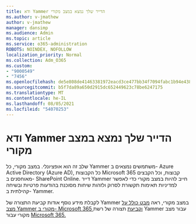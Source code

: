 ```yaml
---
title: ודא Yammer הדייר שלך נמצא במצב מקורי
ms.author: v-jmathew
author: v-jmathew
manager: dansimp
ms.audience: Admin
ms.topic: article
ms.service: o365-administration
ROBOTS: NOINDEX, NOFOLLOW
localization_priority: Normal
ms.collection: Adm_O365
ms.custom:
- "9000549"
- "7456"
ms.openlocfilehash: de5e808de41463381972eacd3ce477bb34f7094fabc1b94e438964c350a78c0e
ms.sourcegitcommit: b5f7da89a650d2915dc652449623c78be6247175
ms.translationtype: MT
ms.contentlocale: he-IL
ms.lasthandoff: 08/05/2021
ms.locfileid: "54070253"
---
```

# <a name="verify-your-yammer-tenant-is-in-native-mode"></a>ודא Yammer הדייר שלך נמצא במצב מקורי

שלב זה הוא אופציונלי. במצב מקורי, כל Yammer משתמשים נמצאים ב- Azure Active Directory (Azure AD), כל הקבוצות Microsoft 365 קבוצות, וכל הקבצים מאוחסנים ב- SharePoint Online. דייר Yammer חייב להיות במצב מקורי כדי לאפשר למדיניות תאימות תקשורת לסרוק ולזהות שיחות מסוכנת בהודעות פרטיות ובשיחה קהילתית ב- Yammer.  
  
לקבלת מידע נוסף אודות קביעת התצורה של Yammer במצב מקורי, ראה [מבט כולל על מצב Yammer מקורי ב- Microsoft 365 וקביעת](https://go.microsoft.com/fwlink/?linkid=2129829) תצורה של רשת Yammer עבור מצב מקורי עבור [Microsoft 365.](https://go.microsoft.com/fwlink/?linkid=2129772)
